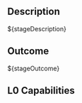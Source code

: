 <h2>Description</h2>
<p>${stageDescription}</p>

<h2>Outcome</h2>
<p>${stageOutcome}</p>

<h2>L0 Capabilities</h2>
<ac:structured-macro ac:name="children" />